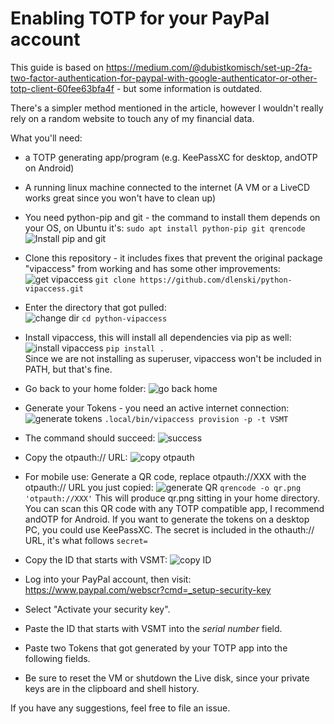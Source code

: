# Enabling TOTP for your PayPal account

This guide is based on https://medium.com/@dubistkomisch/set-up-2fa-two-factor-authentication-for-paypal-with-google-authenticator-or-other-totp-client-60fee63bfa4f - but some information is outdated.

There's a simpler method mentioned in the article, however I wouldn't really rely on a random website to touch any of my financial data.

What you'll need:  
- a TOTP generating app/program (e.g. KeePassXC for desktop, andOTP on Android)
- A running linux machine connected to the internet (A VM or a LiveCD works great since you won't have to clean up)

- You need python-pip and git - the command to install them depends on your OS, on Ubuntu it's:
`sudo apt install python-pip git qrencode`
![Install pip and git](https://github.com/Datenschutz/PayPal-2FA/blob/master/screenshots/1-installdeps.png)
- Clone this repository - it includes fixes that prevent the original package "vipaccess" from working and has some other improvements:  
![get vipaccess](https://github.com/Datenschutz/PayPal-2FA/blob/master/screenshots/2-getsource.png)
`git clone https://github.com/dlenski/python-vipaccess.git`
- Enter the directory that got pulled:  
![change dir](https://github.com/Datenschutz/PayPal-2FA/blob/master/screenshots/3-cd.png)
`cd python-vipaccess`
- Install vipaccess, this will install all dependencies via pip as well:  
![install vipaccess](https://github.com/Datenschutz/PayPal-2FA/blob/master/screenshots/4-installvip.png)
`pip install .`  
Since we are not installing as superuser, vipaccess won't be included in PATH, but that's fine.
- Go back to your home folder:
![go back home](https://github.com/Datenschutz/PayPal-2FA/blob/master/screenshots/5-gohome.png)
- Generate your Tokens - you need an active internet connection:  
![generate tokens](https://github.com/Datenschutz/PayPal-2FA/blob/master/screenshots/6-generatetokens.png)
`.local/bin/vipaccess provision -p -t VSMT`
- The command should succeed:
![success](https://github.com/Datenschutz/PayPal-2FA/blob/master/screenshots/7-success.png)
- Copy the otpauth:// URL:
![copy otpauth](https://github.com/Datenschutz/PayPal-2FA/blob/master/screenshots/8-copyotpauth.png)
- For mobile use: Generate a QR code, replace otpauth://XXX with the otpauth:// URL you just copied:
![generate QR](https://github.com/Datenschutz/PayPal-2FA/blob/master/screenshots/9-genqr.png)
`qrencode -o qr.png 'otpauth://XXX'`
This will produce qr.png sitting in your home directory. You can scan this QR code with any TOTP compatible app, I recommend andOTP for Android.
If you want to generate the tokens on a desktop PC, you could use KeePassXC. The secret is included in the othauth:// URL, it's what follows `secret=`
- Copy the ID that starts with VSMT:
![copy ID](https://github.com/Datenschutz/PayPal-2FA/blob/master/screenshots/10-copyid.png)
- Log into your PayPal account, then visit: https://www.paypal.com/webscr?cmd=_setup-security-key
- Select "Activate your security key".
- Paste the ID that starts with VSMT into the *serial number* field.
- Paste two Tokens that got generated by your TOTP app into the following fields.
- Be sure to reset the VM or shutdown the Live disk, since your private keys are in the clipboard and shell history.

If you have any suggestions, feel free to file an issue.

